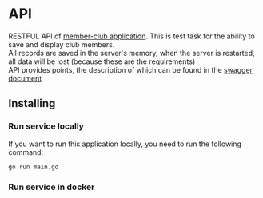 # API

RESTFUL API of [member-club application](https://github.com/maxim3880/member-club).
This is test task for the ability to save and display club members. <br>
All records are saved in the server's memory, when the server is restarted, all data will be lost (because these are the requirements) <br>
API provides points, the description of which can be found in the [swagger document](./swagger.yaml)

## Installing
### Run service locally
If you want to run this application locally, you need to run the following command:
```
go run main.go
```
### Run service in docker

